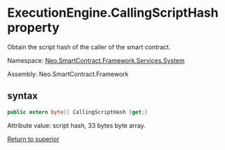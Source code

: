 # ExecutionEngine.CallingScriptHash property

Obtain the script hash of the caller of the smart contract.

Namespace: [Neo.SmartContract.Framework.Services.System](../../System.md)

Assembly: Neo.SmartContract.Framework

## syntax

```c#
public extern byte[] CallingScriptHash {get;}
```

Attribute value: script hash, 33 bytes byte array.



[Return to superior](../ExecutionEngine.md)
